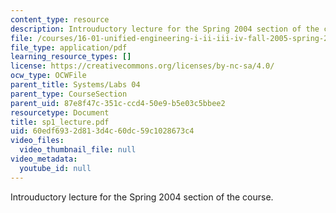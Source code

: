 ```yaml
---
content_type: resource
description: Introuductory lecture for the Spring 2004 section of the course.
file: /courses/16-01-unified-engineering-i-ii-iii-iv-fall-2005-spring-2006/60edf6932d813d4c60dc59c1028673c4_sp1_lecture.pdf
file_type: application/pdf
learning_resource_types: []
license: https://creativecommons.org/licenses/by-nc-sa/4.0/
ocw_type: OCWFile
parent_title: Systems/Labs 04
parent_type: CourseSection
parent_uid: 87e8f47c-351c-ccd4-50e9-b5e03c5bbee2
resourcetype: Document
title: sp1_lecture.pdf
uid: 60edf693-2d81-3d4c-60dc-59c1028673c4
video_files:
  video_thumbnail_file: null
video_metadata:
  youtube_id: null
---
```

Introuductory lecture for the Spring 2004 section of the course.